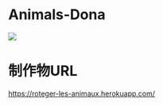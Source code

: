 # Animals-Dona
![](https://user-images.githubusercontent.com/65533226/94780406-586ec700-0403-11eb-8fe7-0e0071ae4b3c.png)

# 制作物URL
https://roteger-les-animaux.herokuapp.com/


